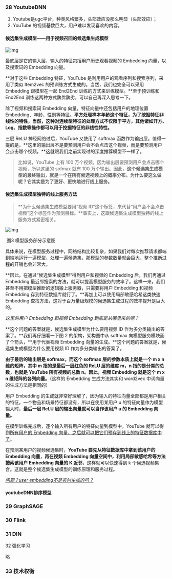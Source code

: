 ### 28 YoutubeDNN

1. Youtube是ugc平台，种类风格繁多，头部效应没那么明显（头部效应）；
2. YouTube 的视频基数巨大，用户难以发现喜欢的内容。

#### 候选集生成模型——用于视频召回的候选集生成模型

![img](https://static001.geekbang.org/resource/image/69/cf/6968873184cf93194aa476398c2e35cf.jpg)

最底层是它的输入层，输入的特征包括用户历史观看视频的 Embedding 向量，以及搜索词的 Embedding 向量。

**对于这些 Embedding 特征，YouTube 是利用用户的观看序列和搜索序列，采用了类似 Item2vec 的预训练方式生成的。当然，我们也完全可以采用 Embedding 跟模型在一起 End2End 训练的方式来训练模型。**至于预训练和 End2End 训练这两种方式孰优孰劣，可以自己再深入思考一下。

除了视频和搜索词 Embedding 向量，特征向量中还包括用户的地理位置 Embedding、年龄、性别等特征。**平方处理样本年龄这个特征，为了挖掘特征非线性的特性，当然，这种对连续型特征的处理方式不仅限于平方，其他诸如开方、Log、指数等操作都可以用于挖掘特征的非线性特性。**

三层 ReLU 神经网络过后，YouTube 又使用了 softmax 函数作为输出层。值得一提的是，**这里的输出层不是要预测用户会不会点击这个视频，而是要预测用户会点击哪个视频，**这就跟我们之前实现过的深度推荐模型不一样了。

> 比如说，YouTube 上有 100 万个视频，因为输出层要预测用户会点击哪个视频，所以这里的 sofmax 就有 100 万个输出。因此，**这个候选集生成模型的最终输出，就是一个在所有候选视频上的概率分布。为什么要这么做呢？它其实是为了更好、更快地进行线上服务。**

#### 候选集生成模型独特的线上服务方法

> **为什么候选集生成模型要用“视频 ID”这个标签，来代替“用户会不会点击视频”这个标签作为预测目标。**事实上，这跟候选集生成模型独特的线上服务方式紧密相关。 

![img](https://static001.geekbang.org/resource/image/e9/69/e9a20bc7260296e09078509e3f42df69.jpg)

​                                                                                                图3 模型服务部分示意图

具体来说，在模型服务过程中，网络结构比较复杂，如果我们对每次推荐请求都端到端地运行一遍模型，处理一遍候选集，那模型的参数数量就会巨大，整个推断过程的开销也会非常大。

**因此，在通过“候选集生成模型”得到用户和视频的 Embedding 后，我们再通过 Embedding 最近邻搜索的方法，就可以提高模型服务的效率了。这样一来，我们甚至不用把模型推断的逻辑搬上服务器，只需要将用户 Embedding 和视频 Embedding 存到特征数据库就行了。**再加上可以使用局部敏感哈希这类快速 Embedding 查找方法，这对于百万量级规模的候选集生成过程的效率提升是巨大的。

*这里的用户 Embedding 和视频 Embedding 到底是从哪里来的呢？*

**这个问题的答案就是，候选集生成模型为什么要用视频 ID 作为多分类输出的答案了。**我们再仔细看一下图 2 的架构，架构图中从 softmax 向模型服务模块画了个箭头，**用于代表视频 Embedding 向量的生成。**这个问题的答案就是，候选集生成模型为什么要用视频 ID 作为多分类输出的答案了。

**由于最后的输出层是 softmax，而这个 softmax 层的参数本质上就是一个 m x n 维的矩阵，其中 m 指的是最后一层红色的 ReLU 层的维度 m，n 指的是分类的总数，也就是 YouTube 所有视频的总数 n。因此，视频 Embedding 就是这个 m x n 维矩阵的各列向量。**（这样的 Embedding 生成方法其实和 word2vec 中词向量的生成方法是相同的）

用户 Embedding 的生成就非常好理解了，因为输入的特征向量全部都是用户相关的特征，一个物品和场景特征都没有，所以在使用某用户 u 的特征向量作为模型输入时，**最后一层 ReLU 层的输出向量就可以当作该用户 u 的 Embedding 向量。**

在模型训练完成后，逐个输入所有用户的特征向量到模型中，YouTube 就可以得到<u>所有用户的 Embedding 向量，之后就可以把它们预存到线上的特征数据库中了</u>。

在预测某用户的视频候选集时，**YouTube 要先从特征数据库中拿到该用户的 Embedding 向量**，**再在视频 Embedding 向量空间中，利用局部敏感哈希等方法搜索该用户 Embedding 向量的 K 近邻**，这样就可以快速得到 k 个候选视频集合。这就是整个候选集生成模型的训练原理和服务过程。

<u>*问题？user embedding不是实时生成的吗？*</u>



#### youtubeDNN排序模型





### 29 GraphSAGE

### 30 Flink

### 31 DIN

32 强化学习

略

### 33 技术权衡

